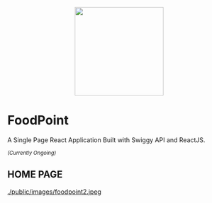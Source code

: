 

<p align="center">
    <img src="https://img.shields.io/badge/React-20232A?style=flat&logo=react&logoColor=61DAFB" width="200"/>
</p>
<h1>FoodPoint</h1>
<p>A Single Page React Application Built with Swiggy API and ReactJS.</p>
<small><i>(Currently Ongoing)</i></small>
<h2>HOME PAGE</h2>

  [./public/images/foodpoint2.jpeg](https://github.com/Harshitha-Annam/FoodPoint/blob/main/public/images/foodpoint2.JPG)


